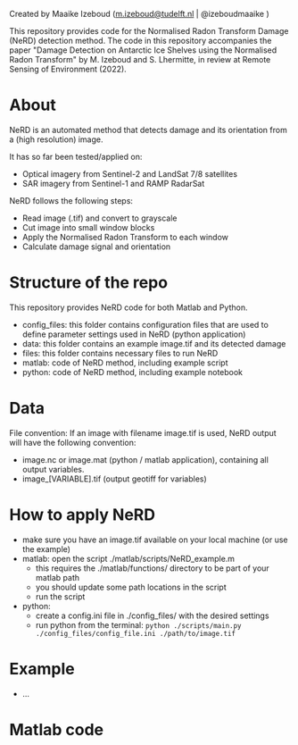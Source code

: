 Created by Maaike Izeboud (m.izeboud@tudelft.nl | @izeboudmaaike )

This repository provides code for the Normalised Radon Transform Damage (NeRD) detection method.
The code in this repository accompanies the paper "Damage Detection on Antarctic Ice Shelves
using the Normalised Radon Transform" by M. Izeboud and S. Lhermitte, in review at Remote Sensing of Environment (2022).

# About
NeRD is an automated method that detects damage and its orientation from a (high resolution) image.

It has so far been tested/applied on:
- Optical imagery from Sentinel-2 and LandSat 7/8 satellites
- SAR imagery from Sentinel-1 and RAMP RadarSat

NeRD follows the following steps:
- Read image (.tif) and convert to grayscale
- Cut image into small window blocks
- Apply the Normalised Radon Transform to each window
- Calculate damage signal and orientation


# Structure of the repo
This repository provides NeRD code for both Matlab and Python.

- config_files: this folder contains configuration files that are used to define parameter settings used in NeRD (python application)
- data: this folder contains an example image.tif and its detected damage
- files: this folder contains necessary files to run NeRD
- matlab: code of NeRD method, including example script
- python: code of NeRD method, including example notebook

# Data
File convention:
If an image with filename image.tif is used, NeRD output will have the following convention:
- image.nc or image.mat (python / matlab application), containing all output variables.
- image_[VARIABLE].tif (output geotiff for variables)


# How to apply NeRD
- make sure you have an image.tif available on your local machine (or use the example)
- matlab: open the script ./matlab/scripts/NeRD_example.m
    - this requires the ./matlab/functions/ directory to be part of your matlab path
    - you should update some path locations in the script
    - run the script
- python:
    - create a config.ini file in ./config_files/ with the desired settings     
    - run python from the terminal:
    `python ./scripts/main.py ./config_files/config_file.ini ./path/to/image.tif`

# Example
- ...

# Matlab code
